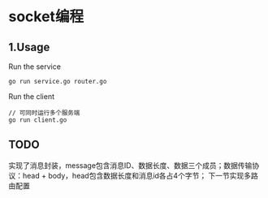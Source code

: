 # socket编程

## 1.Usage

Run the service
```
go run service.go router.go
```

Run the client
```
// 可同时运行多个服务端
go run client.go
```

## TODO
实现了消息封装，message包含消息ID、数据长度、数据三个成员；数据传输协议：head + body，head包含数据长度和消息id各占4个字节；
下一节实现多路由配置